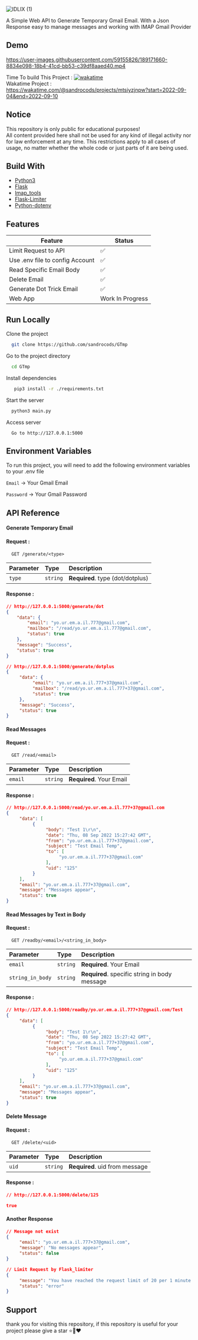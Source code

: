 ![IDLIX (1)](https://user-images.githubusercontent.com/59155826/189171583-8a01b4a5-47bf-42bd-9712-358be5903e3a.png)


A Simple Web API to Generate Temporary Gmail Email. With a Json Response easy to manage messages  and working with IMAP Gmail Provider



## Demo
https://user-images.githubusercontent.com/59155826/189171660-8834e098-18b4-41cd-bb53-c39df8aaed40.mp4

Time To build This Project : [![wakatime](https://wakatime.com/badge/user/4e928ad9-c7b7-4f58-b88a-0f7c3a008f41/project/acf42200-a374-49dd-8369-c6f044b2a6db.svg)](https://wakatime.com/badge/user/4e928ad9-c7b7-4f58-b88a-0f7c3a008f41/project/acf42200-a374-49dd-8369-c6f044b2a6db)\
Wakatime Project : https://wakatime.com/@sandrocods/projects/mtsiyzjnpw?start=2022-09-04&end=2022-09-10



## Notice
This repository is only public for educational purposes! \
All content provided here shall not be used for any kind of illegal activity nor for law enforcement at any time.
This restrictions apply to all cases of usage, no matter whether the whole code or just parts of it are being used.
## Build With

- [Python3](https://www.python.org/)
- [Flask](https://pypi.org/project/Flask/)
- [Imap_tools](https://pypi.org/project/imap_tools)
- [Flask-Limiter](https://pypi.org/project/Flask-Limiter/)
- [Python-dotenv](https://pypi.org/project/python-dotenv/)
## Features

| Feature             | Status                                                                |
| ----------------- | ------------------------------------------------------------------ |
| Limit Request to API | ✅ |
| Use .env file to config Account | ✅ |
| Read Specific Email Body | ✅ |
| Delete Email | ✅ |
| Generate Dot Trick Email | ✅ |
| Web App | Work In Progress |

## Run Locally

Clone the project

```bash
  git clone https://github.com/sandrocods/GTmp
```

Go to the project directory

```bash
  cd GTmp
```

Install dependencies

```bash
   pip3 install -r ./requirements.txt
```

Start the server

```bash
  python3 main.py
```

Access server
```http
  Go to http://127.0.0.1:5000
```


## Environment Variables

To run this project, you will need to add the following environment variables to your .env file

`Email` -> Your Gmail Email

`Password` -> Your Gmail Password


## API Reference

#### Generate Temporary Email

#### Request :

```http
  GET /generate/<type>
```

| Parameter | Type     | Description                |
| :-------- | :------- | :------------------------- |
| `type` | `string` | **Required**. type (dot/dotplus) |

#### Response :
```json
// http://127.0.0.1:5000/generate/dot
{
    "data": {
        "email": "yo.ur.em.a.il.777@gmail.com",
        "mailbox": "/read/yo.ur.em.a.il.777@gmail.com",
        "status": true
    },
    "message": "Success",
    "status": true
}

// http://127.0.0.1:5000/generate/dotplus
{
     "data": {
          "email": "yo.ur.em.a.il.777+37@gmail.com",
          "mailbox": "/read/yo.ur.em.a.il.777+37@gmail.com",
          "status": true
     },
     "message": "Success",
     "status": true
}
```


#### Read Messages

#### Request :
```http
  GET /read/<email>
```

| Parameter | Type     | Description                       |
| :-------- | :------- | :-------------------------------- |
| `email`      | `string` | **Required**. Your Email |


#### Response :
```json
// http://127.0.0.1:5000/read/yo.ur.em.a.il.777+37@gmail.com
{
     "data": [
          {
               "body": "Test 1\r\n",
               "date": "Thu, 08 Sep 2022 15:27:42 GMT",
               "from": "yo.ur.em.a.il.777+37@gmail.com",
               "subject": "Test Email Temp",
               "to": [
                    "yo.ur.em.a.il.777+37@gmail.com"
               ],
               "uid": "125"
          }
     ],
     "email": "yo.ur.em.a.il.777+37@gmail.com",
     "message": "Messages appear",
     "status": true
}
```

#### Read Messages by Text in Body

#### Request :
```http
  GET /readby/<email>/<string_in_body>
```

| Parameter | Type     | Description                       |
| :-------- | :------- | :-------------------------------- |
| `email`      | `string` | **Required**. Your Email |
| `string_in_body`      | `string` | **Required**. specific string in body message |


#### Response :
```json
// http://127.0.0.1:5000/readby/yo.ur.em.a.il.777+37@gmail.com/Test
{
     "data": [
          {
               "body": "Test 1\r\n",
               "date": "Thu, 08 Sep 2022 15:27:42 GMT",
               "from": "yo.ur.em.a.il.777+37@gmail.com",
               "subject": "Test Email Temp",
               "to": [
                    "yo.ur.em.a.il.777+37@gmail.com"
               ],
               "uid": "125"
          }
     ],
     "email": "yo.ur.em.a.il.777+37@gmail.com",
     "message": "Messages appear",
     "status": true
}
```

#### Delete Message

#### Request :
```http
  GET /delete/<uid>
```

| Parameter | Type     | Description                       |
| :-------- | :------- | :-------------------------------- |
| `uid`      | `string` | **Required**. uid from message |


#### Response :
```json
// http://127.0.0.1:5000/delete/125

true
```

#### Another Response
```json
// Message not exist
{
     "email": "yo.ur.em.a.il.777+37@gmail.com",
     "message": "No messages appear",
     "status": false
}

// Limit Request by Flask_limiter
{
     "message": "You have reached the request limit of 20 per 1 minute requests per day",
     "status": "error"
}
```

## Support

thank you for visiting this repository, if this repository is useful for your project please give a star ⭐️🙏❤️️ 
